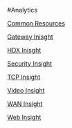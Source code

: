 #Analytics

[Common Resources](../analytics/common-resources/common-resources.md)
[Gateway Inisght](configuration/analytics/gateway-inisght/gateway-inisght.md)
[HDX Inisght](configuration/analytics/hdx-inisght/hdx-inisght.md)
[Security Insight](configuration/analytics/security-insight/security-insight.md)
[TCP Insight](configuration/analytics/tcp-insight/tcp-insight.md)
[Video Insight](configuration/analytics/video-insight/video-insight.md)
[WAN Insight](configuration/analytics/wan-insight/wan-insight.md)
[Web Insight](configuration/analytics/web-insight/web-insight.md)


